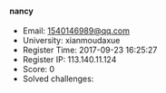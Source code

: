 #### nancy  

* Email: 1540146989@qq.com  
* University: xianmoudaxue  
* Register Time: 2017-09-23 16:25:27  
* Register IP: 113.140.11.124  
* Score: 0  
* Solved challenges: 

